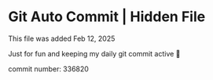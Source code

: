 # Git Auto Commit | Hidden File

This file was added Feb 12, 2025

Just for fun and keeping my daily git commit active 🤪

commit number: 336820
